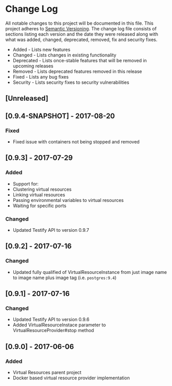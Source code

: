 # Change Log
All notable changes to this project will be documented in this file. This project
adheres to [Semantic Versioning](http://semver.org/). The change log file consists
of sections listing each version and the date they were released along with what
was added, changed, deprecated, removed, fix and security fixes.

- Added - Lists new features
- Changed - Lists changes in existing functionality
- Deprecated -  Lists once-stable features that will be removed in upcoming releases
- Removed - Lists deprecated features removed in this release
- Fixed - Lists any bug fixes
- Security - Lists security fixes to security vulnerabilities

## [Unreleased]

## [0.9.4-SNAPSHOT] - 2017-08-20
### Fixed
- Fixed issue with containers not being stopped and removed

## [0.9.3] - 2017-07-29
### Added
- Support for:
 - Clustering virtual resources
 - Linking virtual resources
 - Passing environmental variables to virtual resources
 - Waiting for specific ports

### Changed 
- Updated Testify API to version 0.9.7

## [0.9.2] - 2017-07-16
### Changed 
- Updated fully qualified of VirtualResourceInstance from just image name to image name plus image tag (i.e. `postgres:9.4`)

## [0.9.1] - 2017-07-16
### Changed 
- Updated Testify API to version 0.9.6
- Added VirtualResourceInstace parameter to VirtualResourceProvider#stop method

## [0.9.0] - 2017-06-06
### Added
- Virtual Resources parent project
- Docker based virtual resource provider implementation